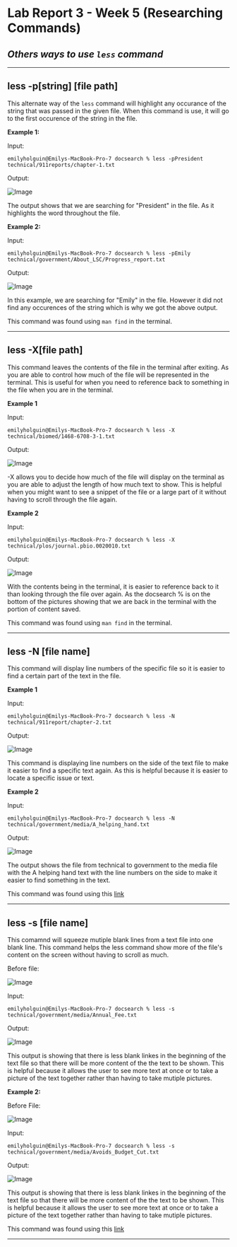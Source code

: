 # Lab Report 3 - Week 5 (Researching Commands)

## *Others ways to use `less` command*

___
## less -p[string] [file path]

This alternate way of the `less` command will highlight any occurance of the string that was passed in the given file. When this command is use, it will go to the first occurence of the string in the file. 

**Example 1:**

Input: 

```
emilyholguin@Emilys-MacBook-Pro-7 docsearch % less -pPresident technical/911reports/chapter-1.txt
```

Output:

![Image](labreport3-find1.png)
  
The output shows that we are searching for "President" in the file. As it highlights the word throughout the file. 

**Example 2:**

Input: 

```
emilyholguin@Emilys-MacBook-Pro-7 docsearch % less -pEmily technical/government/About_LSC/Progress_report.txt
```

Output:

![Image](labreport3-find2.png)

In this example, we are searching for "Emily" in the file. However it did not find any occurences of the string which is why we got the above output. 

This command was found using `man find` in the terminal.

____

## less -X[file path]

This command leaves the contents of the file in the terminal after exiting. As you are able to control how much of the file will be represented in the terminal. This is useful for when you need to reference back to something in the file when you are in the terminal.

**Example 1**

Input:

```
emilyholguin@Emilys-MacBook-Pro-7 docsearch % less -X technical/biomed/1468-6708-3-1.txt
```

Output:

![Image](labreport3-X1.png)

-X allows you to decide how much of the file will display on the terminal as you are able to adjust the length of how much text to show. This is helpful when you might want to see a snippet of the file or a large part of it without having to scroll through the file again. 

**Example 2**

Input:

```
emilyholguin@Emilys-MacBook-Pro-7 docsearch % less -X technical/plos/journal.pbio.0020010.txt
```

Output:

![Image](labreport3-X2.png)

With the contents being in the terminal, it is easier to reference back to it than looking through the file over again. As the docsearch % is on the bottom of the pictures showing that we are back in the terminal with the portion of content saved. 

This command was found using `man find` in the terminal.

___
## less -N [file name]

This command will display line numbers of the specific file so it is easier to find a certain part of the text in the file. 

**Example 1**

Input:

```
emilyholguin@Emilys-MacBook-Pro-7 docsearch % less -N technical/911report/chapter-2.txt
```

Output:

![Image](labreport3-N1.png)

This command is displaying line numbers on the side of the text file to make it easier to find a specific text again. As this is helpful because it is easier to locate a specific issue or text.  

**Example 2**

Input: 

```
emilyholguin@Emilys-MacBook-Pro-7 docsearch % less -N technical/government/media/A_helping_hand.txt
```

Output:

![Image](labreport3-N2.png)

The output shows the file from technical to government to the media file with the A helping hand text with the line numbers on the side to make it easier to find something in the text.  

This command was found using this [link](https://phoenixnap.com/kb/less-command-in-linux)

___

## less -s [file name]

This comamnd will squeeze mutiple blank lines from a text file into one blank line. This command helps the less command show more of the file's content on the screen without having to scroll as much. 

Before file:

![Image]()

Input:

```
emilyholguin@Emilys-MacBook-Pro-7 docsearch % less -s technical/government/media/Annual_Fee.txt
```

Output:

![Image]()

This output is showing that there is less blank linkes in the beginning of the text file so that there will be more content of the the text to be shown. This is helpful because it allows the user to see more text at once or to take a picture of the text together rather than having to take mutiple pictures.  

**Example 2:**

Before File: 

![Image]()

Input:

```
emilyholguin@Emilys-MacBook-Pro-7 docsearch % less -s technical/government/media/Avoids_Budget_Cut.txt
```

Output:

![Image]()

This output is showing that there is less blank linkes in the beginning of the text file so that there will be more content of the the text to be shown. This is helpful because it allows the user to see more text at once or to take a picture of the text together rather than having to take mutiple pictures.  

This command was found using this [link](https://phoenixnap.com/kb/less-command-in-linux)

___
